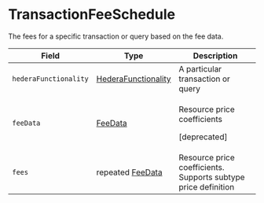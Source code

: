 # TransactionFeeSchedule

The fees for a specific transaction or query based on the fee data.

| Field                 | Type                                                                                 | Description                                                    |
| --------------------- | ------------------------------------------------------------------------------------ | -------------------------------------------------------------- |
| `hederaFunctionality` | ​[HederaFunctionality](../../../docs/hedera-api/basic-types/hederafunctionality.md)​ | A particular transaction or query                              |
| `feeData`             | ​[FeeData](../../../docs/hedera-api/basic-types/feedata.md)​                         | <p>Resource price coefficients</p><p>[deprecated]</p>          |
| `fees`                | repeated [FeeData](../../../docs/hedera-api/basic-types/feedata.md)                  | Resource price coefficients. Supports subtype price definition |

#### &#x20;<a href="#undefined" id="undefined"></a>

